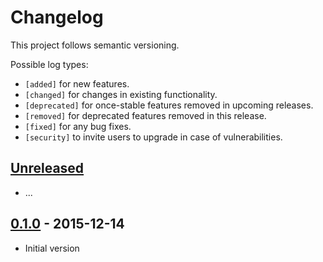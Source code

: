 # Changelog

This project follows semantic versioning.

Possible log types:

- `[added]` for new features.
- `[changed]` for changes in existing functionality.
- `[deprecated]` for once-stable features removed in upcoming releases.
- `[removed]` for deprecated features removed in this release.
- `[fixed]` for any bug fixes.
- `[security]` to invite users to upgrade in case of vulnerabilities.

## [Unreleased]

 - ...

## [0.1.0] - 2015-12-14

 - Initial version

[Unreleased]: https://github.com/dbrgn/fahrplan/compare/v0.1.0...HEAD
[0.1.0]: https://github.com/dbrgn/fahrplan/compare/3ca7d83...v0.1.0
